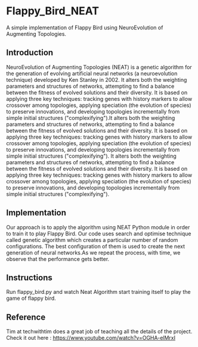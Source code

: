 # Flappy_Bird_NEAT
A simple implementation of Flappy Bird using NeuroEvolution of Augmenting Topologies.

## Introduction
NeuroEvolution of Augmenting Topologies (NEAT) is a genetic algorithm for the generation of evolving artificial neural networks (a neuroevolution technique) developed by Ken Stanley in 2002.  It alters both the weighting parameters and structures of networks, attempting to find a balance between the fitness of evolved solutions and their diversity. It is based on applying three key techniques: tracking genes with history markers to allow crossover among topologies, applying speciation (the evolution of species) to preserve innovations, and developing topologies incrementally from simple initial structures ("complexifying").It alters both the weighting parameters and structures of networks, attempting to find a balance between the fitness of evolved solutions and their diversity. It is based on applying three key techniques: tracking genes with history markers to allow crossover among topologies, applying speciation (the evolution of species) to preserve innovations, and developing topologies incrementally from simple initial structures ("complexifying").
It alters both the weighting parameters and structures of networks, attempting to find a balance between the fitness of evolved solutions and their diversity. It is based on applying three key techniques: tracking genes with history markers to allow crossover among topologies, applying speciation (the evolution of species) to preserve innovations, and developing topologies incrementally from simple initial structures ("complexifying").

## Implementation
Our approach is to apply the algorithm using NEAT Python module in order to train it to play Flappy Bird. Our code uses search and optimise technique called genetic algorithm which creates a particular number of random configurations. The best configuration of them is used to create the next generation of neural networks.As we repeat the process, with time, we observe that the performance gets better.

## Instructions
Run flappy_bird.py and watch Neat Algorithm start training itself to play the game of flappy bird.

## Reference
Tim at techwithtim does a great job of teaching all the details of the project. Check it out here : https://www.youtube.com/watch?v=OGHA-elMrxI
